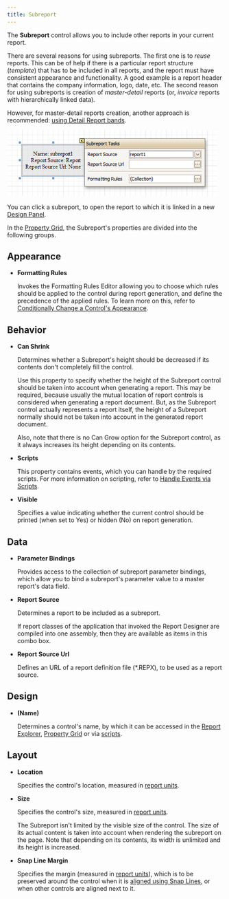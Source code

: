 ```yaml
---
title: Subreport
---
```

The **Subreport** control allows you to include other reports in your current report.

There are several reasons for using subreports. The first one is to _reuse_ reports. This can be of help if there is a particular report structure (_template_) that has to be included in all reports, and the report must have consistent appearance and functionality. A good example is a report header that contains the company information, logo, date, etc. The second reason for using subreports is creation of _master-detail_ reports (or, _invoice_ reports with hierarchically linked data).

However, for master-detail reports creation, another approach is recommended: [using Detail Report bands](../../../../../../interface-elements-for-desktop/articles/report-designer/report-designer-for-winforms/create-reports/report-types/master-detail-report-(detail-report-bands).md).

![RD_Controls_Subreport](../../../../../images/Img8314.png)

You can click a subreport, to open the report to which it is linked in a new [Design Panel](../../../../../../interface-elements-for-desktop/articles/report-designer/report-designer-for-winforms/report-designer-reference/report-designer-ui/design-panel.md).

In the [Property Grid](../../../../../../interface-elements-for-desktop/articles/report-designer/report-designer-for-winforms/report-designer-reference/report-designer-ui/property-grid.md), the Subreport's properties are divided into the following groups.

## Appearance
* **Formatting Rules**
	
	Invokes the Formatting Rules Editor allowing you to choose which rules should be applied to the control during report generation, and define the precedence of the applied rules. To learn more on this, refer to [Conditionally Change a Control's Appearance](../../../../../../interface-elements-for-desktop/articles/report-designer/report-designer-for-winforms/create-reports/styles-and-conditional-formatting/conditionally-change-a-control's-appearance.md).

## Behavior
* **Can Shrink**
	
	Determines whether a Subreport's height should be decreased if its contents don't completely fill the control.
	
	Use this property to specify whether the height of the Subreport control should be taken into account when generating a report. This may be required, because usually the mutual location of report controls is considered when generating a report document. But, as the Subreport control actually represents a report itself, the height of a Subreport normally should not be taken into account in the generated report document.
	
	Also, note that there is no Can Grow option for the Subreport control, as it always increases its height depending on its contents.
* **Scripts**
	
	This property contains events, which you can handle by the required scripts. For more information on scripting, refer to [Handle Events via Scripts](../../../../../../interface-elements-for-desktop/articles/report-designer/report-designer-for-winforms/create-reports/miscellaneous/handle-events-via-scripts.md).
* **Visible**
	
	Specifies a value indicating whether the current control should be printed (when set to Yes) or hidden (No) on report generation.

## Data
* **Parameter Bindings**
	
	Provides access to the collection of subreport parameter bindings, which allow you to bind a subreport's parameter value to a master report's data field.
* **Report Source**
	
	Determines a report to be included as a subreport.
	
	If report classes of the application that invoked the Report Designer are compiled into one assembly, then they are available as items in this combo box.
* **Report Source Url**
	
	Defines an URL of a report definition file (*.REPX), to be used as a report source.

## Design
* **(Name)**
	
	Determines a control's name, by which it can be accessed in the [Report Explorer](../../../../../../interface-elements-for-desktop/articles/report-designer/report-designer-for-winforms/report-designer-reference/report-designer-ui/report-explorer.md), [Property Grid](../../../../../../interface-elements-for-desktop/articles/report-designer/report-designer-for-winforms/report-designer-reference/report-designer-ui/property-grid.md) or via [scripts](../../../../../../interface-elements-for-desktop/articles/report-designer/report-designer-for-winforms/create-reports/miscellaneous/handle-events-via-scripts.md).

## Layout
* **Location**
	
	Specifies the control's location, measured in [report units](../../../../../../interface-elements-for-desktop/articles/report-designer/report-designer-for-winforms/create-reports/basic-operations/change-measurement-units-of-a-report.md).
* **Size**
	
	Specifies the control's size, measured in [report units](../../../../../../interface-elements-for-desktop/articles/report-designer/report-designer-for-winforms/create-reports/basic-operations/change-measurement-units-of-a-report.md).
	
	The Subreport isn't limited by the visible size of the control. The size of its actual content is taken into account when rendering the subreport on the page. Note that depending on its contents, its width is unlimited and its height is increased.
* **Snap Line Margin**
	
	Specifies the margin (measured in [report units](../../../../../../interface-elements-for-desktop/articles/report-designer/report-designer-for-winforms/create-reports/basic-operations/change-measurement-units-of-a-report.md)), which is to be preserved around the control when it is [aligned using Snap Lines](../../../../../../interface-elements-for-desktop/articles/report-designer/report-designer-for-winforms/create-reports/basic-operations/controls-positioning.md), or when other controls are aligned next to it.